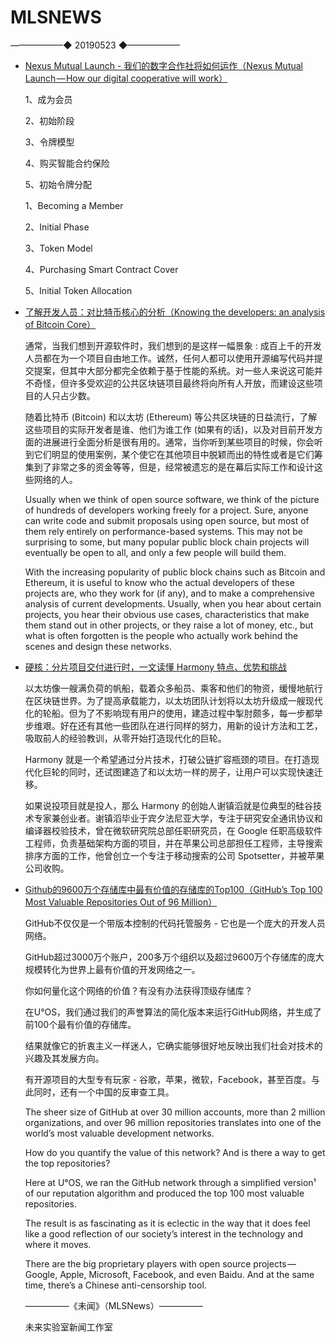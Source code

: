 # ​MLSNEWS
——————◆
20190523
◆——————
* [Nexus Mutual Launch - 我们的数字合作社将如何运作（Nexus Mutual Launch — How our digital cooperative will work）](https://medium.com/nexus-mutual/nexus-mutual-launch-how-our-digital-cooperative-will-work-711822c2931d?ref=tokendaily)

  1、成为会员

  2、初始阶段

  3、令牌模型

  4、购买智能合约保险

  5、初始令牌分配

  1、Becoming a Member

  2、Initial Phase

  3、Token Model

  4、Purchasing Smart Contract Cover

  5、Initial Token Allocation
* [了解开发人员：对比特币核心的分析（Knowing the developers: an analysis of Bitcoin Core）](https://www.theblockcrypto.com/2019/05/20/knowing-the-developers-an-analysis-of-bitcoin-core/)

  通常，当我们想到开源软件时，我们想到的是这样一幅景象 : 成百上千的开发人员都在为一个项目自由地工作。诚然，任何人都可以使用开源编写代码并提交提案，但其中大部分都完全依赖于基于性能的系统。对一些人来说这可能并不奇怪，但许多受欢迎的公共区块链项目最终将向所有人开放，而建设这些项目的人只占少数。

  随着比特币 (Bitcoin) 和以太坊 (Ethereum) 等公共区块链的日益流行，了解这些项目的实际开发者是谁、他们为谁工作 (如果有的话)，以及对目前开发方面的进展进行全面分析是很有用的。通常，当你听到某些项目的时候，你会听到它们明显的使用案例，某个使它在其他项目中脱颖而出的特性或者是它们筹集到了非常之多的资金等等，但是，经常被遗忘的是在幕后实际工作和设计这些网络的人。
  
  Usually when we think of open source software, we think of the picture of hundreds of developers working freely for a project. Sure, anyone can write code and submit proposals using open source, but most of them rely entirely on performance-based systems. This may not be surprising to some, but many popular public block chain projects will eventually be open to all, and only a few people will build them.

  With the increasing popularity of public block chains such as Bitcoin and Ethereum, it is useful to know who the actual developers of these projects are, who they work for (if any), and to make a comprehensive analysis of current developments. Usually, when you hear about certain projects, you hear their obvious use cases, characteristics that make them stand out in other projects, or they raise a lot of money, etc., but what is often forgotten is the people who actually work behind the scenes and design these networks.
* [硬核：分片项目交付进行时，一文读懂 Harmony 特点、优势和挑战](https://www.chainnews.com/articles/167624604267.htm)

  以太坊像一艘满负荷的帆船，载着众多船员、乘客和他们的物资，缓慢地航行在区块链世界。为了提高承载能力，以太坊团队计划将以太坊升级成一艘现代化的轮船。但为了不影响现有用户的使用，建造过程中掣肘颇多，每一步都举步维艰。好在还有其他一些团队在进行同样的努力，用新的设计方法和工艺，吸取前人的经验教训，从零开始打造现代化的巨轮。

  Harmony 就是一个希望通过分片技术，打破公链扩容瓶颈的项目。在打造现代化巨轮的同时，还试图建造了和以太坊一样的房子，让用户可以实现快速迁移。

  如果说投项目就是投人，那么 Harmony 的创始人谢镇滔就是位典型的硅谷技术专家兼创业者。谢镇滔毕业于宾夕法尼亚大学，专注于研究安全通讯协议和编译器校验技术，曾在微软研究院总部任职研究员，在 Google 任职高级软件工程师，负责基础架构方面的项目，并在苹果公司总部担任工程师，主导搜索排序方面的工作，他曾创立一个专注于移动搜索的公司 Spotsetter，并被苹果公司收购。
* [Github的9600万个存储库中最有价值的存储库的Top100（GitHub’s Top 100 Most Valuable Repositories Out of 96 Million）](https://hackernoon.com/githubs-top-100-most-valuable-repositories-out-of-96-million-bb48caa9eb0b)

  GitHub不仅仅是一个带版本控制的代码托管服务 - 它也是一个庞大的开发人员网络。

  GitHub超过3000万个账户，200多万个组织以及超过9600万个存储库的庞大规模转化为世界上最有价值的开发网络之一。

  你如何量化这个网络的价值？有没有办法获得顶级存储库？

  在U°OS，我们通过我们的声誉算法的简化版本来运行GitHub网络，并生成了前100个最有价值的存储库。

  结果就像它的折衷主义一样迷人，它确实能够很好地反映出我们社会对技术的兴趣及其发展方向。

  有开源项目的大型专有玩家 - 谷歌，苹果，微软，Facebook，甚至百度。与此同时，还有一个中国的反审查工具。

  The sheer size of GitHub at over 30 million accounts, more than 2 million organizations, and over 96 million repositories translates into one of the world’s most valuable development networks.

  How do you quantify the value of this network? And is there a way to get the top repositories?

  Here at U°OS, we ran the GitHub network through a simplified version¹ of our reputation algorithm and produced the top 100 most valuable repositories.

  The result is as fascinating as it is eclectic in the way that it does feel like a good reflection of our society’s interest in the technology and where it moves.

  There are the big proprietary players with open source projects — Google, Apple, Microsoft, Facebook, and even Baidu. And at the same time, there’s a Chinese anti-censorship tool.
  
  —————《未闻》（MLSNews）—————
                  
  未来实验室新闻工作室